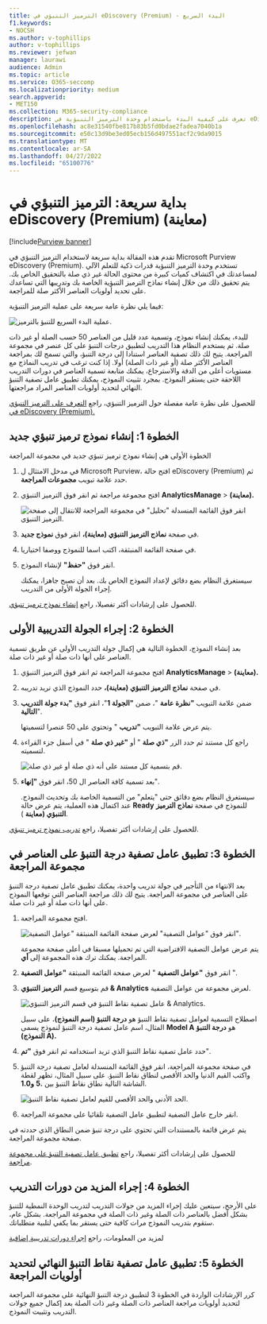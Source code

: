 ```yaml
---
title: الترميز التنبؤي في eDiscovery (Premium) - البدء السريع
f1.keywords:
- NOCSH
ms.author: v-tophillips
author: v-tophillips
ms.reviewer: jefwan
manager: laurawi
audience: Admin
ms.topic: article
ms.service: O365-seccomp
ms.localizationpriority: medium
search.appverid:
- MET150
ms.collection: M365-security-compliance
description: تعرف على كيفية البدء باستخدام وحدة الترميز التنبؤية في eDiscovery (Premium). ترشدك هذه المقالة خلال العملية الشاملة لاستخدام الترميز التنبؤي لتحديد المحتوى في مجموعة المراجعة الأكثر صلة بالتحقيق الخاص بك.
ms.openlocfilehash: ac8e31540fbe817b83b5fd0bdae2fadea7040b1a
ms.sourcegitcommit: e50c13d9be3ed05ecb156d497551acf2c9da9015
ms.translationtype: MT
ms.contentlocale: ar-SA
ms.lasthandoff: 04/27/2022
ms.locfileid: "65100776"
---
```

# <a name="quick-start-predictive-coding-in-ediscovery-premium-preview"></a>بداية سريعة: الترميز التنبؤي في eDiscovery (Premium) (معاينة)

[!include[Purview banner](../includes/purview-rebrand-banner.md)]

تقدم هذه المقالة بداية سريعة لاستخدام الترميز التنبؤي في Microsoft Purview eDiscovery (Premium). تستخدم وحدة الترميز التنبؤية قدرات ذكية للتعلم الآلي لمساعدتك في اكتشاف كميات كبيرة من محتوى الحالة غير ذي صلة بالتحقيق الخاص بك. يتم تحقيق ذلك من خلال إنشاء نماذج الترميز التنبؤية الخاصة بك وتدريبها التي تساعدك على تحديد أولويات العناصر الأكثر صلة للمراجعة.

فيما يلي نظرة عامة سريعة على عملية الترميز التنبؤية:

![عملية البدء السريع للتنبؤ بالترميز.](..\media\PredictiveCodingQuickStartProcess.png)

للبدء، يمكنك إنشاء نموذج، وتسمية عدد قليل من العناصر 50 حسب الصلة أو غير ذات صلة. ثم يستخدم النظام هذا التدريب لتطبيق درجات التنبؤ على كل عنصر في مجموعة المراجعة. يتيح لك ذلك تصفية العناصر استنادا إلى درجة التنبؤ، والتي تسمح لك بمراجعة العناصر الأكثر صلة (أو غير ذات الصلة) أولا. إذا كنت ترغب في تدريب النماذج مع مستويات أعلى من الدقة والاسترجاع، يمكنك متابعة تسمية العناصر في دورات التدريب اللاحقة حتى يستقر النموذج. بمجرد تثبيت النموذج، يمكنك تطبيق عامل تصفية التنبؤ النهائي لتحديد أولويات العناصر المراد مراجعتها.

للحصول على نظرة عامة مفصلة حول الترميز التنبؤي، راجع [التعرف على الترميز التنبؤي في eDiscovery (Premium).](predictive-coding-overview.md)

## <a name="step-1-create-a-new-predictive-coding-model"></a>الخطوة 1: إنشاء نموذج ترميز تنبؤي جديد

الخطوة الأولى هي إنشاء نموذج ترميز تنبؤي جديد في مجموعة المراجعة

1. في مدخل الامتثال ل Microsoft Purview، افتح حالة eDiscovery (Premium) ثم حدد علامة تبويب **مجموعات المراجعة**.

2. افتح مجموعة مراجعة ثم انقر فوق الترميز التنبؤي **AnalyticsManage** >  **(معاينة).**

   ![انقر فوق القائمة المنسدلة "تحليل" في مجموعة المراجعة للانتقال إلى صفحة الترميز التنبؤي.](..\media\ManagePredictiveCoding.png)

3. في صفحة **نماذج الترميز التنبؤي (معاينة)،** انقر فوق **نموذج جديد**.

4. في صفحة القائمة المنبثقة، اكتب اسما للنموذج ووصفا اختياريا.

5. انقر فوق **"حفظ"** لإنشاء النموذج.

   سيستغرق النظام بضع دقائق لإعداد النموذج الخاص بك. بعد أن تصبح جاهزا، يمكنك إجراء الجولة الأولى من التدريب.

للحصول على إرشادات أكثر تفصيلا، راجع [إنشاء نموذج ترميز تنبؤي](predictive-coding-create-model.md).

## <a name="step-2-perform-the-first-training-round"></a>الخطوة 2: إجراء الجولة التدريبية الأولى

بعد إنشاء النموذج، الخطوة التالية هي إكمال جولة التدريب الأولى عن طريق تسمية العناصر على أنها ذات صلة أو غير ذات صلة.

1. افتح مجموعة المراجعة ثم انقر فوق الترميز التنبؤي **AnalyticsManage** >  **(معاينة).**

2. في صفحة **نماذج الترميز التنبؤي (معاينة)،** حدد النموذج الذي تريد تدريبه.

3. ضمن علامة التبويب **"نظرة عامة** "، ضمن **"الجولة 1**"، انقر فوق **"بدء جولة التدريب التالية**".

   يتم عرض علامة التبويب **"تدريب** " وتحتوي على 50 عنصرا لتسميتها.

4. راجع كل مستند ثم حدد الزر **"ذي صلة** " أو **"غير ذي صلة** " في أسفل جزء القراءة لتسميته.

   ![قم بتسمية كل مستند على أنه ذي صلة أو غير ذي صلة.](..\media\TrainModel1.png)

5. بعد تسمية كافة العناصر ال 50، انقر فوق **"إنهاء**".

    سيستغرق النظام بضع دقائق حتى "يتعلم" من التسمية الخاصة بك وتحديث النموذج. عند اكتمال هذه العملية، يتم عرض حالة **Ready** للنموذج في صفحة **نماذج الترميز التنبؤي (معاينة** ).

للحصول على إرشادات أكثر تفصيلا، راجع [تدريب نموذج ترميز تنبؤي](predictive-coding-train-model.md).

## <a name="step-3-apply-the-prediction-score-filter-to-items-in-review-set"></a>الخطوة 3: تطبيق عامل تصفية درجة التنبؤ على العناصر في مجموعة المراجعة

بعد الانتهاء من التأجير في جولة تدريب واحدة، يمكنك تطبيق عامل تصفية درجة التنبؤ على العناصر في مجموعة المراجعة. يتيح لك ذلك مراجعة العناصر التي توقعها النموذج على أنها ذات صلة أو غير ذات صلة.   

1. افتح مجموعة المراجعة.

   ![انقر فوق "عوامل التصفية" لعرض صفحة القائمة المنبثقة "عوامل التصفية".](..\media\PredictionScoreFilter0.png)

   يتم عرض عوامل التصفية الافتراضية التي تم تحميلها مسبقا في أعلى صفحة مجموعة المراجعة. يمكنك ترك هذه المجموعة إلى **أي**.

2. انقر فوق **"عوامل التصفية** " لعرض صفحة القائمة المنبثقة **"عوامل التصفية** ".

3. قم بتوسيع قسم **الترميز التنبؤي & Analytics** لعرض مجموعة من عوامل التصفية.

      ![عامل تصفية نقاط التنبؤ في قسم الترميز التنبؤي & Analytics.](..\media\PredictionScoreFilter1.png)

   اصطلاح التسمية لعوامل تصفية نقاط التنبؤ هو **درجة التنبؤ (اسم النموذج).** على سبيل المثال، اسم عامل تصفية درجة التنبؤ لنموذج يسمى **Model A** هو **درجة التنبؤ (النموذج A).**

4. حدد عامل تصفية نقاط التنبؤ الذي تريد استخدامه ثم انقر فوق **"تم**".

5. في صفحة مجموعة المراجعة، انقر فوق القائمة المنسدلة لعامل تصفية درجة التنبؤ واكتب القيم الدنيا والحد الأقصى لنطاق نقاط التنبؤ. على سبيل المثال، تظهر لقطة الشاشة التالية نطاق نقاط التنبؤ بين **.5** **و1.0**.

   ![الحد الأدنى والحد الأقصى للقيم لعامل تصفية نقاط التنبؤ.](..\media\PredictionScoreFilter2.png)

6. انقر خارج عامل التصفية لتطبيق عامل التصفية تلقائيا على مجموعة المراجعة.

  يتم عرض قائمة بالمستندات التي تحتوي على درجة تنبؤ ضمن النطاق الذي حددته في صفحة مجموعة المراجعة.

للحصول على إرشادات أكثر تفصيلا، راجع [تطبيق عامل تصفية التنبؤ على مجموعة مراجعة](predictive-coding-apply-prediction-filter.md).

## <a name="step-4-perform-more-training-rounds"></a>الخطوة 4: إجراء المزيد من دورات التدريب

على الأرجح، سيتعين عليك إجراء المزيد من جولات التدريب لتدريب الوحدة النمطية للتنبؤ بشكل أفضل بالعناصر ذات الصلة وغير ذات الصلة في مجموعة المراجعة. بشكل عام، ستقوم بتدريب النموذج مرات كافية حتى يستقر بما يكفي لتلبية متطلباتك.

لمزيد من المعلومات، راجع [إجراء دورات تدريبية إضافية](predictive-coding-train-model.md#perform-additional-training-rounds)

## <a name="step-5-apply-the-final-prediction-score-filter-to-prioritize-review"></a>الخطوة 5: تطبيق عامل تصفية نقاط التنبؤ النهائي لتحديد أولويات المراجعة

كرر الإرشادات الواردة في الخطوة 3 لتطبيق درجة التنبؤ النهائية على مجموعة المراجعة لتحديد أولويات مراجعة العناصر ذات الصلة وغير ذات الصلة بعد إكمال جميع جولات التدريب وتثبيت النموذج.
